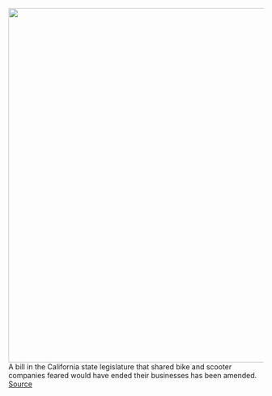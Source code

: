 <img src='https://cdn.vox-cdn.com/thumbor/1paufDWiwbw_TNGZrMRBJPFiksg=/0x0:2040x1360/1200x800/filters:focal(857x517:1183x843)/cdn.vox-cdn.com/uploads/chorus_image/image/67297601/amartyn_190425_3550_0001.0.jpg' width='700px' /><br/>
A bill in the California state legislature that shared bike and scooter companies feared would have ended their businesses has been amended.
<a href='https://www.theverge.com/2020/8/26/21402557/scooter-bike-california-bill-liability-waiver-amended'> Source <a/>
